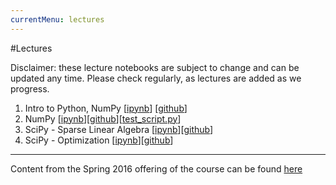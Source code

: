 ```yaml
---
currentMenu: lectures
---
```


#Lectures

Disclaimer: these lecture notebooks are subject to change and can be updated any time.
Please check regularly, as lectures are added as we progress.

1. Intro to Python, NumPy [[ipynb](./nb/Lecture_1.ipynb)] [[github](https://github.com/icme/cme193/blob/gh-pages/nb/Lecture_1.ipynb)]
2. NumPy [[ipynb](./nb/Lecture_2.ipynb)][[github](https://github.com/icme/cme193/blob/gh-pages/nb/Lecture_2.ipynb)][[test_script.py](./nb/lecture_2/test_script.py)]
3. SciPy - Sparse Linear Algebra [[ipynb](./nb/2018_fall/Lecture_3_scipy.ipynb)][[github](https://github.com/icme/cme193/blob/gh-pages/nb/2018_fall/Lecture_3_scipy.ipynb)]
4. SciPy - Optimization [[ipynb](./nb/2018_fall/Lecture4-Optimization-Using-Python-SciPy.ipynb)][[github](https://github.com/icme/cme193/blob/gh-pages/nb/2018_fall/Lecture4-Optimization-Using-Python-SciPy.ipynb)]


---
Content from the Spring 2016 offering of the course can be found [here](https://github.com/icme/cme193/tree/gh-pages/nb/2016_spring/)
